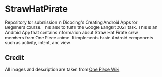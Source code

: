 # StrawHatPirate
Repository for submission in Dicoding's Creating Android Apps for Beginners course. This also to fulfill the Google Bangkit 2021 task. This is an Android App that contains information about Straw Hat Pirate crew members from One Piece anime. It implements basic Android components such as activity, intent, and view

## Credit
All images and description are taken from [One Piece Wiki](https://onepiece.fandom.com/wiki/One_Piece_Wiki)
